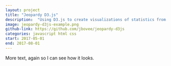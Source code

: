 ```yaml
---
layout: project
title: "Jeopardy D3.js"
description:  "Using D3.js to create visualizations of statistics from Jeopardy games and seasons"
image: jeopardy-d3js-example.png
github-link: https://github.com/jbovee/jeopardy-d3js
categories: javascript html css
start: 2017-05-01
end: 2017-08-01
---
```


More text, again so I can see how it looks.